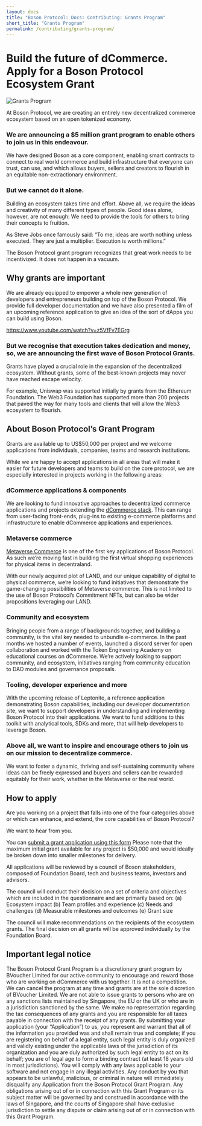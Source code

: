 ```yaml
---
layout: docs
title: "Boson Protocol: Docs: Contributing: Grants Program"
short_title: "Grants Program"
permalink: /contributing/grants-program/
---
```


# Build the future of dCommerce. Apply for a Boson Protocol Ecosystem Grant


![Grants Program](/images/docs/grants-program.png)

At Boson Protocol, we are creating an entirely new decentralized commerce ecosystem based on an open tokenized economy.


### We are announcing a $5 million grant program to enable others to join us in this endeavour.

We have designed Boson as a core component, enabling smart contracts to connect to real world commerce and build infrastructure that everyone can trust, can use, and which allows buyers, sellers and creators to flourish in an equitable non-extractionary environment.

### But we cannot do it alone. 

Building an ecosystem takes time and effort. Above all, we require the ideas and creativity of many different types of people. Good ideas alone, however, are not enough: We need to provide the tools for others to bring their concepts to fruition.

As Steve Jobs once famously said: “To me, ideas are worth nothing unless executed. They are just a multiplier. Execution is worth millions.” 

The Boson Protocol grant program recognizes that great work needs to be incentivized. It does not happen in a vacuum.

## Why grants are important

We are already equipped to empower a whole new generation of developers and entrepreneurs building on top of the Boson Protocol. We provide full developer documentation and we have also presented a film of an upcoming reference application to give an idea of the sort of dApps you can build using Boson.

<https://www.youtube.com/watch?v=z5VfFv7EGrg>

### But we recognise that execution takes dedication and money, so, we are announcing the first wave of Boson Protocol Grants. 

Grants have played a crucial role in the expansion of the decentralized ecosystem. Without grants, some of the best-known projects may never have reached escape velocity. 

For example, Uniswap was supported initially by grants from the Ethereum Foundation. The Web3 Foundation has supported more than 200 projects that paved the way for many tools and clients that will allow the Web3 ecosystem to flourish.

## About Boson Protocol’s Grant Program

Grants are available up to US$50,000 per project and we welcome applications from individuals, companies, teams and research institutions.

While we are happy to accept applications in all areas that will make it easier for future developers and teams to build on the core protocol, we are especially interested in projects working in the following areas:

### dCommerce applications & components
We are looking to fund innovative approaches to decentralized commerce applications and projects extending the [dCommerce stack](https://bosonprotocol.io/images/docs_fe56dc73-a886-4c02-88b8-67b58c03d4bd_doc.pdf). This can range from user-facing front-ends, plug-ins to existing e-commerce platforms and infrastructure to enable dCommerce applications and experiences. 

### Metaverse commerce
[Metaverse Commerce](https://medium.com/@bosonprotocol/a-look-inside-our-metaverse-commerce-strategy-bfd8c09ccaca) is one of the first key applications of Boson Protocol. As such we’re moving fast in building the first virtual shopping experiences for physical items in decentraland.

With our newly acquired plot of LAND, and our unique capability of digital to physical commerce, we’re looking to fund initiatives that demonstrate the game-changing possibilities of Metaverse commerce. This is not limited to the use of Boson Protocol’s Commitment NFTs, but can also be wider propositions leveraging our LAND. 

### Community and ecosystem 
Bringing people from a range of backgrounds together, and building a community, is the vital key needed to unbundle e-commerce. In the past months we hosted a number of events, launched a discord server for open collaboration and worked with the Token Engineering Academy on educational courses on dCommerce. We’re actively looking to support community, and ecosystem, initiatives ranging from community education to DAO modules and governance proposals.  

### Tooling, developer experience and more
With the upcoming release of Leptonite, a reference application demonstrating Boson capabilities, including our developer documentation site, we want to support developers in understanding and implementing Boson Protocol into their applications. 
We want to fund additions to this toolkit with analytical tools, SDKs and more, that will help developers to leverage Boson.

### Above all, we want to inspire and encourage others to join us on our mission to decentralize commerce. 

We want to foster a dynamic, thriving and self-sustaining community where ideas can be freely expressed and buyers and sellers can be rewarded equitably for their work, whether in the Metaverse or the real world.

## How to apply

Are you working on a project that falls into one of the four categories above or which can enhance, and extend, the core capabilities of Boson Protocol? 

We want to hear from you.

You can [submit a grant application using this form](https://form.typeform.com/to/RHmcobgv)
Please note that the maximum initial grant available for any project is $50,000 and would ideally be broken down into smaller milestones for delivery.

All applications will be reviewed by a council of Boson stakeholders, composed of Foundation Board, tech and business teams, investors and advisors. 

The council will conduct their decision on a set of criteria and objectives which are included in the questionnaire and are primarily based on:
(a) Ecosystem impact 
(b) Team profiles and experience
(c) Needs and challenges
(d) Measurable milestones and outcomes
(e) Grant size

The council will make recommendations on the recipients of the ecosystem grants. The final decision on all grants will be approved individually by the Foundation Board.  


## Important legal notice
The Boson Protocol Grant Program is a discretionary grant program by BVoucher Limited for our active community to encourage and reward those who are working on dCommerce with us together. It is not a competition. We can cancel the program at any time and grants are at the sole discretion of BVoucher Limited. We are not able to issue grants to persons who are on any sanctions lists maintained by Singapore, the EU or the UK or who are in a jurisdiction sanctioned by the same. We make no representation regarding the tax consequences of any grants and you are responsible for all taxes payable in connection with the receipt of any grants.
By submitting your application (your “Application”) to us, you represent and warrant that all of the information you provided was and shall remain true and complete; if you are registering on behalf of a legal entity, such legal entity is duly organized and validly existing under the applicable laws of the jurisdiction of its organization and you are duly authorized by such legal entity to act on its behalf; you are of legal age to form a binding contract (at least 18 years old in most jurisdictions). 
You will comply with any laws applicable to your software and not engage in any illegal activities. Any conduct by you that appears to be unlawful, malicious, or criminal in nature will immediately disqualify any Application from the Boson Protocol Grant Program. 
Any obligations arising out of or in connection with this Grant Program or its subject matter will be governed by and construed in accordance with the laws of Singapore, and the courts of Singapore shall have exclusive jurisdiction to settle any dispute or claim arising out of or in connection with this Grant Program.

